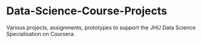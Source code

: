 # Data-Science-Course-Projects
Various projects, assignments, prototypes to support the JHU Data Science Specialisation on Coursera.
